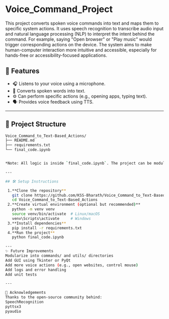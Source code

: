 # Voice_Command_Project

This project converts spoken voice commands into text and maps them to specific system actions. It uses speech recognition to transcribe audio input and natural language processing (NLP) to interpret the intent behind the command. For example, saying "Open browser" or "Play music" would trigger corresponding actions on the device. The system aims to make human-computer interaction more intuitive and accessible, especially for hands-free or accessibility-focused applications.


## 🚀 Features

- 🎧 Listens to your voice using a microphone.
- 📝 Converts spoken words into text.
- ⚙️ Can perform specific actions (e.g., opening apps, typing text).
- 🗣️ Provides voice feedback using TTS.

---

## 📁 Project Structure
```bash
Voice_Command_to_Text-Based_Actions/
├── README.md
├── requirements.txt
└── final_code.ipynb


*Note: All logic is inside `final_code.ipynb`. The project can be modularized in the future.*

---

## 🛠️ Setup Instructions

 1.**Clone the repository**
   git clone https://github.com/KSS-Bharath/Voice_Command_to_Text-Based_Actions.git
   cd Voice_Command_to_Text-Based_Actions
 2.**Create virtual environment (optional but recommended)**
   python -m venv venv
   source venv/bin/activate  # Linux/macOS
   venv\Scripts\activate     # Windows
 3.**Install dependencies**
   pip install -r requirements.txt
 4.**Run the project**
   python final_code.ipynb

---
✨ Future Improvements
Modularize into commands/ and utils/ directories
Add GUI using Tkinter or PyQt
Add more voice actions (e.g., open websites, control mouse)
Add logs and error handling
Add unit tests

---

🙌 Acknowledgements
Thanks to the open-source community behind:
SpeechRecognition
pyttsx3
pyaudio

```
